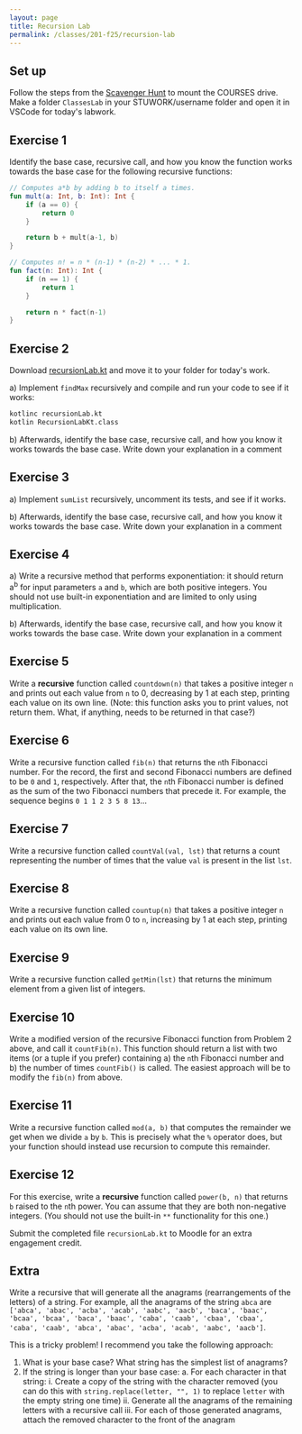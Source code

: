 ```yaml
---
layout: page
title: Recursion Lab
permalink: /classes/201-f25/recursion-lab
---
```


## Set up
Follow the steps from the [Scavenger Hunt](kotlin-lab) to mount the COURSES drive. Make a folder `ClassesLab` in your STUWORK/username folder and open it in VSCode for today's labwork.

## Exercise 1
Identify the base case, recursive call, and how you know the function works towards the base case for the following recursive functions:

```kotlin
// Computes a*b by adding b to itself a times.
fun mult(a: Int, b: Int): Int {
    if (a == 0) {
        return 0
    }

    return b + mult(a-1, b)
}

// Computes n! = n * (n-1) * (n-2) * ... * 1.
fun fact(n: Int): Int {
    if (n == 1) {
        return 1
    }

    return n * fact(n-1)
}
```

## Exercise 2
Download [recursionLab.kt](recursionLab.kt) and move it to your folder for today's work.

a) Implement `findMax` recursively and compile and run your code to see if it works:

```bash
kotlinc recursionLab.kt
kotlin RecursionLabKt.class
```
b) Afterwards, identify the base case, recursive call, and how you know it works towards the base case. Write down your explanation in a comment


## Exercise 3
a) Implement `sumList` recursively, uncomment its tests, and see if it works.

b) Afterwards, identify the base case, recursive call, and how you know it works towards the base case. Write down your explanation in a comment


## Exercise 4
a) Write a recursive method that performs exponentiation: it should return a<sup>b</sup> for input parameters `a` and `b`, which are both positive integers. You should not use built-in exponentiation and are limited to only using multiplication.

b) Afterwards, identify the base case, recursive call, and how you know it works towards the base case. Write down your explanation in a comment


## Exercise 5
Write a **recursive** function called `countdown(n)` that takes a positive integer `n` and prints out each value from `n` to 0, decreasing by 1 at each step, printing each value on its own line. (Note: this function asks you to print values, not return them. What, if anything, needs to be returned in that case?)

## Exercise 6
Write a recursive function called `fib(n)` that returns the `n`th Fibonacci number. For the record, the first and second Fibonacci numbers are defined to be `0` and `1`, respectively. 
After that, the `n`th Fibonacci number is defined as the sum of the two Fibonacci numbers that precede it. For example, the sequence begins `0 1 1 2 3 5 8 13`...

## Exercise 7
Write a recursive function called `countVal(val, lst)` that returns a count representing the number of times that the value `val` is present in the list `lst`.

## Exercise 8
Write a recursive function called `countup(n)` that takes a positive integer `n` and prints out each value from 0 to `n`, increasing by 1 at each step, printing each value on its own line.

## Exercise 9
Write a recursive function called `getMin(lst)` that returns the minimum element from a given list of integers.

## Exercise 10
Write a modified version of the recursive Fibonacci function from Problem 2 above, and call it `countFib(n)`. This function should return a list with two items (or a tuple if you prefer) containing a) the `n`th Fibonacci number and b) the number of times `countFib()` is called. The easiest approach will be to modify the `fib(n)` from above.

## Exercise 11
Write a recursive function called `mod(a, b)` that computes the remainder we get when we divide `a` by `b`. This is precisely what the `%` operator does, but your function should instead use recursion to compute this remainder.

## Exercise 12
For this exercise, write a **recursive** function called `power(b, n)` that returns `b` raised to the `n`th power. You can assume that they are both non-negative integers. (You should not use the built-in `**` functionality for this one.)


Submit the completed file `recursionLab.kt` to Moodle for an extra engagement credit.

## Extra
Write a recursive that will generate all the anagrams (rearrangements of the letters) of a string. For example, all the anagrams of the string `abca` are `['abca', 'abac', 'acba', 'acab', 'aabc', 'aacb', 'baca', 'baac', 'bcaa', 'bcaa', 'baca', 'baac', 'caba', 'caab', 'cbaa', 'cbaa', 'caba', 'caab', 'abca', 'abac', 'acba', 'acab', 'aabc', 'aacb']`.

This is a tricky problem! I recommend you take the following approach:

1. What is your base case? What string has the simplest list of anagrams?
2. If the string is longer than your base case:
    a. For each character in that string:
        i. Create a copy of the string with the character removed (you can do this with `string.replace(letter, "", 1)` to replace `letter` with the empty string one time)
        ii. Generate all the anagrams of the remaining letters with a recursive call
        iii. For each of those generated anagrams, attach the removed character to the front of the anagram
